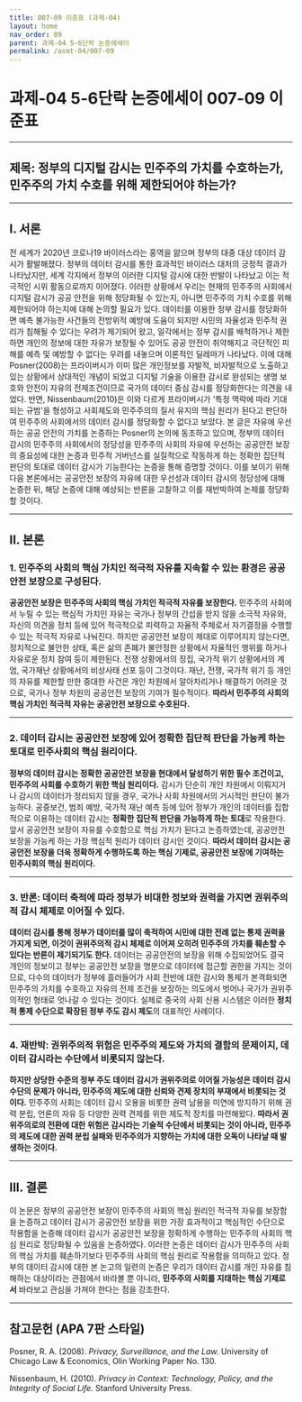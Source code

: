 ```yaml
---
title: 007-09 이준표 (과제-04)
layout: home
nav_order: 09
parent: 과제-04 5-6단락 논증에세이
permalink: /asmt-04/007-09
---
```


# 과제-04 5-6단락 논증에세이 007-09 이준표 

---

## 제목: 정부의 디지털 감시는 민주주의 가치를 수호하는가, 민주주의 가치 수호를 위해 제한되어야 하는가?

---

## I. 서론

전 세계가 2020년 코로나19 바이러스라는 홍역을 앓으며 정부의 대중 대상 데이터 감시가 활발해졌다. 정부의 데이터 감시를 통한 효과적인 바이러스 대처의 긍정적 결과가 나타났지만, 세계 각지에서 정부의 이러한 디지털 감시에 대한 반발이 나타났고 이는 적극적인 시위 활동으로까지 이어졌다. 이러한 상황에서 우리는 현재의 민주주의 사회에서 디지털 감시가 공공 안전을 위해 정당화될 수 있는지, 아니면 민주주의 가치 수호를 위해 제한되어야 하는지에 대해 논의할 필요가 있다. 데이터를 이용한 정부 감시를 정당화하면 예측 불가능한 사건들의 전방위적 예방에 도움이 되지만 시민의 자율성과 민주적 권리가 침해될 수 있다는 우려가 제기되어 왔고, 일각에서는 정부 감시를 배척하거나 제한하면 개인의 정보에 대한 자유가 보장될 수 있어도 공공 안전이 취약해지고 극단적인 피해를 예측 및 예방할 수 없다는 우려를 내놓으며 이론적인 딜레마가 나타났다. 이에 대해 Posner(2008)는 프라이버시가 이미 많은 개인정보를 자발적, 비자발적으로 노출하고 있는 상황에서 상대적인 개념이 되었고 디지털 기술을 이용한 감시로 완성되는 생명 보호와 안전이 자유의 전제조건이므로 국가의 데이터 중심 감시를 정당화한다는 의견을 내었다. 반면, Nissenbaum(2010)은 이와 다르게 프라이버시가 '특정 맥락에 따라 기대되는 규범'을 형성하고 사회제도와 민주주의의 질서 유지의 핵심 원리가 된다고 판단하여 민주주의 사회에서의 데이터 감시를 정당화할 수 없다고 보았다. 본 글은 자유에 우선하는 공공 안전의 가치를 논증하는 Posner의 논의에 동조하고 있으며, 정부의 데이터 감시의 민주주의 사회에서의 정당성을 민주주의 사회의 자유에 우선하는 공공안전 보장의 중요성에 대한 논증과 민주적 거버넌스를 실질적으로 작동하게 하는 정확한 집단적 판단의 토대로 데이터 감시가 기능한다는 논증을 통해 증명할 것이다. 이를 보이기 위해 다음 본론에서는 공공안전 보장의 자유에 대한 우선성과 데이터 감시의 정당성에 대해 논증한 뒤, 해당 논증에 대해 예상되는 반론을 고찰하고 이를 재반박하여 논제를 정당화할 것이다.  

---

## II. 본론

### 1. 민주주의 사회의 핵심 가치인 **적극적 자유**를 지속할 수 있는 환경은 공공안전 보장으로 구성된다.

**공공안전 보장은 민주주의 사회의 핵심 가치인 적극적 자유를 보장한다.** 민주주의 사회에서 누릴 수 있는 핵심적 가치인 자유는 국가나 정부의 간섭을 받지 않을 소극적 자유와, 자신의 의견을 정치 등에 있어 적극적으로 피력하고 자율적 주체로서 자기결정을 수행할 수 있는 적극적 자유로 나눠진다. 하지만 공공안전 보장이 제대로 이루어지지 않는다면, 정치적으로 불안한 상태, 혹은 삶의 존폐가 불안정한 상황에서 자율적인 행위를 하거나 자유로운 정치 참여 등이 제한된다. 전쟁 상황에서의 징집, 국가적 위기 상황에서의 계엄, 국가재난 상황에서의 비상사태 선포 등이 그것이다. 재난, 전쟁, 국가적 위기 등 개인의 자유를 제한할 만한 중대한 사건은 개인 차원에서 알아차리거나 해결하기 어려운 것으로, 국가나 정부 차원의 공공안전 보장의 기여가 필수적이다. **따라서 민주주의 사회의 핵심 가치인 적극적 자유는 공공안전 보장으로 수호된다.**

---

### 2. 데이터 감시는 공공안전 보장에 있어 정확한 집단적 판단을 가능케 하는 토대로 민주사회의 핵심 원리이다.

**정부의 데이터 감시는 정확한 공공안전 보장을 현대에서 달성하기 위한 필수 조건이고, 민주주의 사회를 수호하기 위한 핵심 원리이다.** 감시가 단순히 개인 차원에서 이뤄지거나 감시의 데이터가 정리되지 않을 경우, 국가나 사회 차원에서의 거시적인 판단이 불가능하다. 공중보건, 범죄 예방, 국가적 재난 예측 등에 있어 정부가 개인의 데이터를 집합적으로 이용하는 데이터 감시는 **정확한 집단적 판단을 가능하게 하는 토대**로 작용한다. 앞서 공공안전 보장이 자유를 수호함으로 핵심 가치가 된다고 논증하였는데, 공공안전 보장을 가능케 하는 가장 핵심적 원리가 데이터 감시인 것이다. **따라서 데이터 감시는 공공안전 보장을 더욱 정확하게 수행하도록 하는 핵심 기제로, 공공안전 보장에 기여하는 민주사회의 핵심 원리이다.**

---

### 3. 반론: 데이터 축적에 따라 정부가 비대한 정보와 권력을 가지면 권위주의적 감시 체제로 이어질 수 있다.

**데이터 감시를 통해 정부가 데이터를 많이 축적하여 시민에 대한 전례 없는 통제 권력을 가지게 되면, 이것이 권위주의적 감시 체제로 이어져 오히려 민주주의 가치를 훼손할 수 있다는 반론이 제기되기도 한다.** 데이터는 공공안전의 보장을 위해 수집되었어도 결국 개인의 정보이고 정부는 공공안전 보장을 명분으로 데이터에 접근할 권한을 가지는 것이므로, 다수의 데이터가 정부에 흘러들어가 사회 전반에 대한 감시와 통제가 본격화되면 민주주의 가치를 수호하고 자유의 전제 조건을 보장하는 의도에서 벗어나 국가가 권위주의적인 형태로 엇나갈 수 있다는 것이다. 실제로 중국의 사회 신용 시스템은 이러한 **정치적 통제 수단으로 확장된 정부 주도 감시 제도**의 대표적인 사례이다.

---

### 4. 재반박: 권위주의적 위험은 민주주의 제도와 가치의 결함의 문제이지, 데이터 감시라는 수단에서 비롯되지 않는다.

**하지만 상당한 수준의 정부 주도 데이터 감시가 권위주의로 이어질 가능성은 데이터 감시 수단의 문제가 아니라, 민주주의 제도에 대한 신뢰와 견제 장치의 부재에서 비롯되는 것이다.** 민주주의 사회는 데이터 감시 오용을 비롯한 권력 남용을 미연에 방지하기 위해 권력 분립, 언론의 자유 등 다양한 권력 견제를 위한 제도적 장치를 마련해왔다. **따라서 권위주의로의 전환에 대한 위험은 감시라는 기술적 수단에서 비롯되는 것이 아니라, 민주주의 제도에 대한 권력 분립 실패와 민주주의가 지향하는 가치에 대한 오독이 나타날 때 발생하는 것이다.**

---

## III. 결론 

이 논문은 정부의 공공안전 보장이 민주주의 사회의 핵심 원리인 적극적 자유를 보장함을 논증하고 데이터 감시가 공공안전 보장을 위한 가장 효과적이고 핵심적인 수단으로 작용함을 논증해 데이터 감시가 공공안전 보장을 정확하게 수행하는 민주주의 사회의 핵심 원리로 정당화될 수 있음을 논증하였다. 이러한 논증은 데이터 감시가 민주주의 사회의 핵심 가치를 훼손하기보다 민주주의 사회의 핵심 원리로 작용함을 의미하고 있다. 정부의 데이터 감시에 대한 본 논고의 일련의 논증은 우리가 데이터 감시를 개인 자유를 침해하는 대상이라는 관점에서 바라볼 뿐 아니라, **민주주의 사회를 지태하는 핵심 기제로서** 바라보고 관심을 가져야 한다는 점을 강조한다.

---

## 참고문헌 (APA 7판 스타일)

Posner, R. A. (2008). *Privacy, Surveillance, and the Law.* University of Chicago Law & Economics, Olin Working Paper No. 130.

Nissenbaum, H. (2010). *Privacy in Context: Technology, Policy, and the Integrity of Social Life.* Stanford University Press.